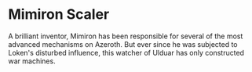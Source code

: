 Mimiron Scaler
==============

A brilliant inventor, Mimiron has been responsible for several of the most advanced mechanisms on Azeroth. But ever since he was subjected to Loken's disturbed influence, this watcher of Ulduar has only constructed war machines.
